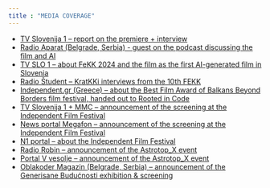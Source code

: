 ```yaml
---
title : "MEDIA COVERAGE"
---
```

* <a href="https://365.rtvslo.si/arhiv/kultura/175022056" target="_blank"> TV Slovenija 1 – report on the premiere + interview</a>
* <a href="https://www.mixcloud.com/Sceniranje/265-nejc-trampuž-damjan-dobrila-art-intelligence/" target="_blank"> Radio Aparat (Belgrade, Serbia) - guest on the podcast discussing the film and AI </a>
* <a href="https://www.rtvslo.si/rtv365/arhiv/175066682?s=mmc " target="_blank"> TV SLO 1 – about FeKK 2024 and the film as the first AI-generated film in Slovenia</a>
* <a href="https://radiostudent.si/kultura/kulturni-obzornik/kratkki-intervjuji-z-desetga-fekka?fbclid=IwY2xjawE39w9leHRuA2FlbQIxMAABHaUHSeEqTLGLr8TO_5Ca93AUUx8zT7TBuR2jVPm40O973f7sLQ8ordyOOQ_aem_LAPKPcoYBICspTqN8O7zWA" target="_blank"> Radio Študent – KratKKi interviews from the 10th FEKK</a>
* <a href="https://independent.gr/κινηματογράφος/human-traces" target="_blank"> Independent.gr (Greece) – about the Best Film Award of Balkans Beyond Borders film festival, handed out to Rooted in Code</a>
* <a href="https://www.rtvslo.si/kultura/film-in-tv/na-festivalu-neodvisnega-filma-jagodni-izbor-slovenske-neodvisne-produkcije/705563" target="_blank"> TV Slovenija 1 + MMC – announcement of the screening at the Independent Film Festival</a>
* <a href="https://megafon.si/kultura-vse/na-festivalu-neodvisnega-filma-jagodni-izbor-slovenske-neodvisne-filmske-produkcije/" target="_blank"> News portal Megafon – announcement of the screening at the Independent Film Festival</a>
* <a href="https://n1info.si/novice/kultura/so-kratki-filmi-res-obsojeni-le-na-nekaj-deset-ogledov/" target="_blank"> N1 portal – about the Independent Film Festival</a>
* <a href="https://www.robin.si/zanimivosti/v-ruski-jami-snujejo-vesoljsko-kapsulo-ki-bo-krasko-rastlinje-poslala-v-vesolje/" target="_blank"> Radio Robin – announcement of the Astrotop_X event</a>
* <a href="https://portalvvesolje.si/dogodki/2024/Astrotop_x_med_astronomijo_umetnostjo_in_ekologijo" target="_blank"> Portal V vesolje – announcement of the Astrotop_X event</a>
* <a href="https://www.oblakodermagazin.rs/kulturna-desavanja-u-gradu-28-5-2-6/" target="_blank"> Oblakoder Magazin (Belgrade, Serbia) – announcement of the Generisane Budućnosti exhibition & screening</a>
